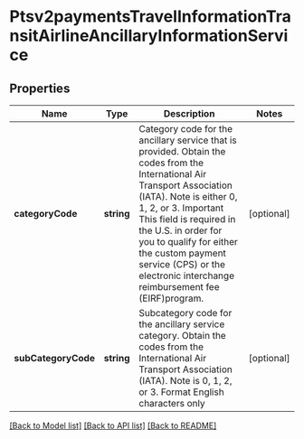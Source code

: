# Ptsv2paymentsTravelInformationTransitAirlineAncillaryInformationService

## Properties
Name | Type | Description | Notes
------------ | ------------- | ------------- | -------------
**categoryCode** | **string** | Category code for the ancillary service that is provided. Obtain the codes from the International Air Transport Association (IATA). Note is either 0, 1, 2, or 3. Important This field is required in the U.S. in order for you to qualify for either the custom payment service (CPS) or the electronic interchange reimbursement fee (EIRF)program. | [optional] 
**subCategoryCode** | **string** | Subcategory code for the ancillary service category. Obtain the codes from the International Air Transport Association (IATA). Note  is 0, 1, 2, or 3. Format  English characters only | [optional] 

[[Back to Model list]](../README.md#documentation-for-models) [[Back to API list]](../README.md#documentation-for-api-endpoints) [[Back to README]](../README.md)


